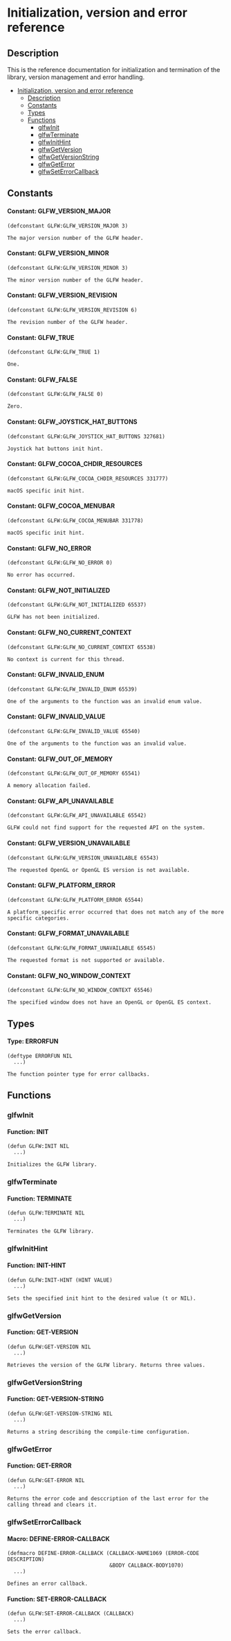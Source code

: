 <h1 id="header:GLFW:INITIALIZATION-REFERENCE-HEADER">Initialization, version and error reference</h1>

<h2 id="header:ADP:HEADERTAG4">Description</h2>

This is the reference documentation for initialization and termination of the library\, version management and error handling\.

* <a href="/docs/api/initialization.md#header:GLFW:INITIALIZATION-REFERENCE-HEADER">Initialization, version and error reference</a>
  * <a href="/docs/api/initialization.md#header:ADP:HEADERTAG4">Description</a>
  * <a href="/docs/api/initialization.md#header:GLFW:INITIALIZATION-CONSTANTS-SUBHEADER">Constants</a>
  * <a href="/docs/api/initialization.md#header:ADP:HEADERTAG5">Types</a>
  * <a href="/docs/api/initialization.md#header:ADP:HEADERTAG6">Functions</a>
    * <a href="/docs/api/initialization.md#header:ADP:HEADERTAG7">glfwInit</a>
    * <a href="/docs/api/initialization.md#header:ADP:HEADERTAG8">glfwTerminate</a>
    * <a href="/docs/api/initialization.md#header:ADP:HEADERTAG9">glfwInitHint</a>
    * <a href="/docs/api/initialization.md#header:ADP:HEADERTAG10">glfwGetVersion</a>
    * <a href="/docs/api/initialization.md#header:ADP:HEADERTAG11">glfwGetVersionString</a>
    * <a href="/docs/api/initialization.md#header:ADP:HEADERTAG12">glfwGetError</a>
    * <a href="/docs/api/initialization.md#header:ADP:HEADERTAG13">glfwSetErrorCallback</a>

<h2 id="header:GLFW:INITIALIZATION-CONSTANTS-SUBHEADER">Constants</h2>

<h4 id="symbol:GLFW:GLFW_VERSION_MAJOR">Constant: GLFW_VERSION_MAJOR</h4>

```Lisp
(defconstant GLFW:GLFW_VERSION_MAJOR 3)
```

````
The major version number of the GLFW header.
````

<h4 id="symbol:GLFW:GLFW_VERSION_MINOR">Constant: GLFW_VERSION_MINOR</h4>

```Lisp
(defconstant GLFW:GLFW_VERSION_MINOR 3)
```

````
The minor version number of the GLFW header.
````

<h4 id="symbol:GLFW:GLFW_VERSION_REVISION">Constant: GLFW_VERSION_REVISION</h4>

```Lisp
(defconstant GLFW:GLFW_VERSION_REVISION 6)
```

````
The revision number of the GLFW header.
````

<h4 id="symbol:GLFW:GLFW_TRUE">Constant: GLFW_TRUE</h4>

```Lisp
(defconstant GLFW:GLFW_TRUE 1)
```

````
One.
````

<h4 id="symbol:GLFW:GLFW_FALSE">Constant: GLFW_FALSE</h4>

```Lisp
(defconstant GLFW:GLFW_FALSE 0)
```

````
Zero.
````

<h4 id="symbol:GLFW:GLFW_JOYSTICK_HAT_BUTTONS">Constant: GLFW_JOYSTICK_HAT_BUTTONS</h4>

```Lisp
(defconstant GLFW:GLFW_JOYSTICK_HAT_BUTTONS 327681)
```

````
Joystick hat buttons init hint.
````

<h4 id="symbol:GLFW:GLFW_COCOA_CHDIR_RESOURCES">Constant: GLFW_COCOA_CHDIR_RESOURCES</h4>

```Lisp
(defconstant GLFW:GLFW_COCOA_CHDIR_RESOURCES 331777)
```

````
macOS specific init hint.
````

<h4 id="symbol:GLFW:GLFW_COCOA_MENUBAR">Constant: GLFW_COCOA_MENUBAR</h4>

```Lisp
(defconstant GLFW:GLFW_COCOA_MENUBAR 331778)
```

````
macOS specific init hint.
````

<h4 id="symbol:GLFW:GLFW_NO_ERROR">Constant: GLFW_NO_ERROR</h4>

```Lisp
(defconstant GLFW:GLFW_NO_ERROR 0)
```

````
No error has occurred.
````

<h4 id="symbol:GLFW:GLFW_NOT_INITIALIZED">Constant: GLFW_NOT_INITIALIZED</h4>

```Lisp
(defconstant GLFW:GLFW_NOT_INITIALIZED 65537)
```

````
GLFW has not been initialized.
````

<h4 id="symbol:GLFW:GLFW_NO_CURRENT_CONTEXT">Constant: GLFW_NO_CURRENT_CONTEXT</h4>

```Lisp
(defconstant GLFW:GLFW_NO_CURRENT_CONTEXT 65538)
```

````
No context is current for this thread.
````

<h4 id="symbol:GLFW:GLFW_INVALID_ENUM">Constant: GLFW_INVALID_ENUM</h4>

```Lisp
(defconstant GLFW:GLFW_INVALID_ENUM 65539)
```

````
One of the arguments to the function was an invalid enum value.
````

<h4 id="symbol:GLFW:GLFW_INVALID_VALUE">Constant: GLFW_INVALID_VALUE</h4>

```Lisp
(defconstant GLFW:GLFW_INVALID_VALUE 65540)
```

````
One of the arguments to the function was an invalid value.
````

<h4 id="symbol:GLFW:GLFW_OUT_OF_MEMORY">Constant: GLFW_OUT_OF_MEMORY</h4>

```Lisp
(defconstant GLFW:GLFW_OUT_OF_MEMORY 65541)
```

````
A memory allocation failed.
````

<h4 id="symbol:GLFW:GLFW_API_UNAVAILABLE">Constant: GLFW_API_UNAVAILABLE</h4>

```Lisp
(defconstant GLFW:GLFW_API_UNAVAILABLE 65542)
```

````
GLFW could not find support for the requested API on the system.
````

<h4 id="symbol:GLFW:GLFW_VERSION_UNAVAILABLE">Constant: GLFW_VERSION_UNAVAILABLE</h4>

```Lisp
(defconstant GLFW:GLFW_VERSION_UNAVAILABLE 65543)
```

````
The requested OpenGL or OpenGL ES version is not available.
````

<h4 id="symbol:GLFW:GLFW_PLATFORM_ERROR">Constant: GLFW_PLATFORM_ERROR</h4>

```Lisp
(defconstant GLFW:GLFW_PLATFORM_ERROR 65544)
```

````
A platform_specific error occurred that does not match any of the more specific categories.
````

<h4 id="symbol:GLFW:GLFW_FORMAT_UNAVAILABLE">Constant: GLFW_FORMAT_UNAVAILABLE</h4>

```Lisp
(defconstant GLFW:GLFW_FORMAT_UNAVAILABLE 65545)
```

````
The requested format is not supported or available.
````

<h4 id="symbol:GLFW:GLFW_NO_WINDOW_CONTEXT">Constant: GLFW_NO_WINDOW_CONTEXT</h4>

```Lisp
(defconstant GLFW:GLFW_NO_WINDOW_CONTEXT 65546)
```

````
The specified window does not have an OpenGL or OpenGL ES context.
````

<h2 id="header:ADP:HEADERTAG5">Types</h2>

<h4 id="type:GLFW:ERRORFUN">Type: ERRORFUN</h4>

```Lisp
(deftype ERRORFUN NIL
  ...)
```

````
The function pointer type for error callbacks.
````

<h2 id="header:ADP:HEADERTAG6">Functions</h2>

<h3 id="header:ADP:HEADERTAG7">glfwInit</h3>

<h4 id="function:GLFW:INIT">Function: INIT</h4>

```Lisp
(defun GLFW:INIT NIL
  ...)
```

````
Initializes the GLFW library.
````

<h3 id="header:ADP:HEADERTAG8">glfwTerminate</h3>

<h4 id="function:GLFW:TERMINATE">Function: TERMINATE</h4>

```Lisp
(defun GLFW:TERMINATE NIL
  ...)
```

````
Terminates the GLFW library.
````

<h3 id="header:ADP:HEADERTAG9">glfwInitHint</h3>

<h4 id="function:GLFW:INIT-HINT">Function: INIT-HINT</h4>

```Lisp
(defun GLFW:INIT-HINT (HINT VALUE)
  ...)
```

````
Sets the specified init hint to the desired value (t or NIL).
````

<h3 id="header:ADP:HEADERTAG10">glfwGetVersion</h3>

<h4 id="function:GLFW:GET-VERSION">Function: GET-VERSION</h4>

```Lisp
(defun GLFW:GET-VERSION NIL
  ...)
```

````
Retrieves the version of the GLFW library. Returns three values.
````

<h3 id="header:ADP:HEADERTAG11">glfwGetVersionString</h3>

<h4 id="function:GLFW:GET-VERSION-STRING">Function: GET-VERSION-STRING</h4>

```Lisp
(defun GLFW:GET-VERSION-STRING NIL
  ...)
```

````
Returns a string describing the compile-time configuration.
````

<h3 id="header:ADP:HEADERTAG12">glfwGetError</h3>

<h4 id="function:GLFW:GET-ERROR">Function: GET-ERROR</h4>

```Lisp
(defun GLFW:GET-ERROR NIL
  ...)
```

````
Returns the error code and desccription of the last error for the calling thread and clears it.
````

<h3 id="header:ADP:HEADERTAG13">glfwSetErrorCallback</h3>

<h4 id="function:GLFW:DEFINE-ERROR-CALLBACK">Macro: DEFINE-ERROR-CALLBACK</h4>

```Lisp
(defmacro DEFINE-ERROR-CALLBACK (CALLBACK-NAME1069 (ERROR-CODE DESCRIPTION)
                                 &BODY CALLBACK-BODY1070)
  ...)
```

````
Defines an error callback.
````

<h4 id="function:GLFW:SET-ERROR-CALLBACK">Function: SET-ERROR-CALLBACK</h4>

```Lisp
(defun GLFW:SET-ERROR-CALLBACK (CALLBACK)
  ...)
```

````
Sets the error callback.
````

